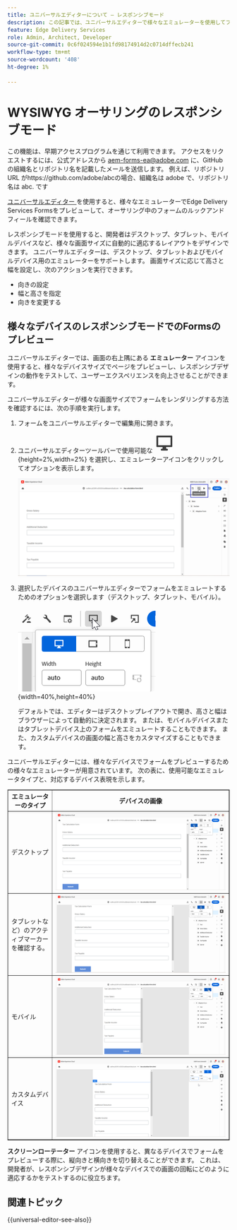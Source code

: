 ```yaml
---
title: ユニバーサルエディターについて – レスポンシブモード
description: この記事では、ユニバーサルエディターで様々なエミュレーターを使用してフォームをプレビューし、オーサリング中のルックアンドフィールを視覚化する方法について説明します。
feature: Edge Delivery Services
role: Admin, Architect, Developer
source-git-commit: 0c6f024594e1b1fd98174914d2c0714dffecb241
workflow-type: tm+mt
source-wordcount: '408'
ht-degree: 1%

---
```


# WYSIWYG オーサリングのレスポンシブモード

<span class="preview"> この機能は、早期アクセスプログラムを通じて利用できます。 アクセスをリクエストするには、公式アドレスから <a href="mailto:aem-forms-ea@adobe.com">aem-forms-ea@adobe.com</a> に、GitHub の組織名とリポジトリ名を記載したメールを送信します。 例えば、リポジトリ URL がhttps://github.com/adobe/abcの場合、組織名は adobe で、リポジトリ名は abc.</span> です


[ ユニバーサルエディター ](/help/edge/docs/forms/universal-editor/overview-universal-editor-for-edge-delivery-services-for-forms.md) を使用すると、様々なエミュレーターでEdge Delivery Services Formsをプレビューして、オーサリング中のフォームのルックアンドフィールを確認できます。

レスポンシブモードを使用すると、開発者はデスクトップ、タブレット、モバイルデバイスなど、様々な画面サイズに自動的に適応するレイアウトをデザインできます。 ユニバーサルエディターは、デスクトップ、タブレットおよびモバイルデバイス用のエミュレーターをサポートします。 画面サイズに応じて高さと幅を設定し、次のアクションを実行できます。

* 向きの設定
* 幅と高さを指定
* 向きを変更する

## 様々なデバイスのレスポンシブモードでのFormsのプレビュー

ユニバーサルエディターでは、画面の右上隅にある **エミュレーター** アイコンを使用すると、様々なデバイスサイズでページをプレビューし、レスポンシブデザインの動作をテストして、ユーザーエクスペリエンスを向上させることができます。

ユニバーサルエディターが様々な画面サイズでフォームをレンダリングする方法を確認するには、次の手順を実行します。

1. フォームをユニバーサルエディターで編集用に開きます。
1. ユニバーサルエディターツールバーで使用可能な ![ エミュレーターアイコン ](/help/edge/docs/forms/universal-editor/assets/emulator.png){height=2%,width=2%} を選択し、エミュレーターアイコンをクリックしてオプションを表示します。

   ![ レスポンシブモード ](/help/edge/docs/forms/universal-editor/assets/universal-editor-emulator.png)

1. 選択したデバイスのユニバーサルエディターでフォームをエミュレートするためのオプションを選択します（デスクトップ、タブレット、モバイル）。

   ![ レスポンシブモード ](/help/edge/docs/forms/universal-editor/assets/ue-responsivemode.png){width=40%,height=40%}

   デフォルトでは、エディターはデスクトップレイアウトで開き、高さと幅はブラウザーによって自動的に決定されます。 または、モバイルデバイスまたはタブレットデバイス上のフォームをエミュレートすることもできます。 また、カスタムデバイスの画面の幅と高さをカスタマイズすることもできます。

ユニバーサルエディターには、様々なデバイスでフォームをプレビューするための様々なエミュレーターが用意されています。 次の表に、使用可能なエミュレータタイプと、対応するデバイス表現を示します。

<table border="1" style="text-align:" left; border-collapse: collapse;">
    <tr>
        <th style="width: 20%">エミュレーターのタイプ</th>
        <th style="width: 80%">デバイスの画像</th>
    </tr>
    <tr>
        <td style="width: 20%">デスクトップ</td>
        <td style="width: 80%"><img src="/help/edge/docs/forms/universal-editor/assets/universal-editor-desktop.png" alt="デスクトップエミュレーター" style="width: auto; height: auto"></td>
    </tr>
    <tr>
        <td style="width: 20%">タブレットなど）のアクティブマーカーを確認する。</td>
        <td style="width: 80%"><img src="/help/edge/docs/forms/universal-editor/assets/universal-editor-tab.png" alt="タブレットエミュレーター" style="width: auto; height: auto"></td>
    </tr>
    <tr>
        <td style="width: 20%">モバイル</td>
        <td style="width: 80%"><img src="/help/edge/docs/forms/universal-editor/assets/universal-editor-mobile.png" alt="モバイルエミュレーター" style="width: auto; height: auto"></td>
    </tr>
    <tr>
        <td style="width: 20%">カスタムデバイス</td>
        <td style="width: 80%"><img src="/help/edge/docs/forms/universal-editor/assets/universal-editor-custom.png" alt="カスタムデバイスエミュレーター" style="width: auto; height: auto"></td>
    </tr>
</table>

**スクリーンローテーター** アイコンを使用すると、異なるデバイスでフォームをプレビューする際に、縦向きと横向きを切り替えることができます。 これは、開発者が、レスポンシブデザインが様々なデバイスでの画面の回転にどのように適応するかをテストするのに役立ちます。

## 関連トピック

{{universal-editor-see-also}}
